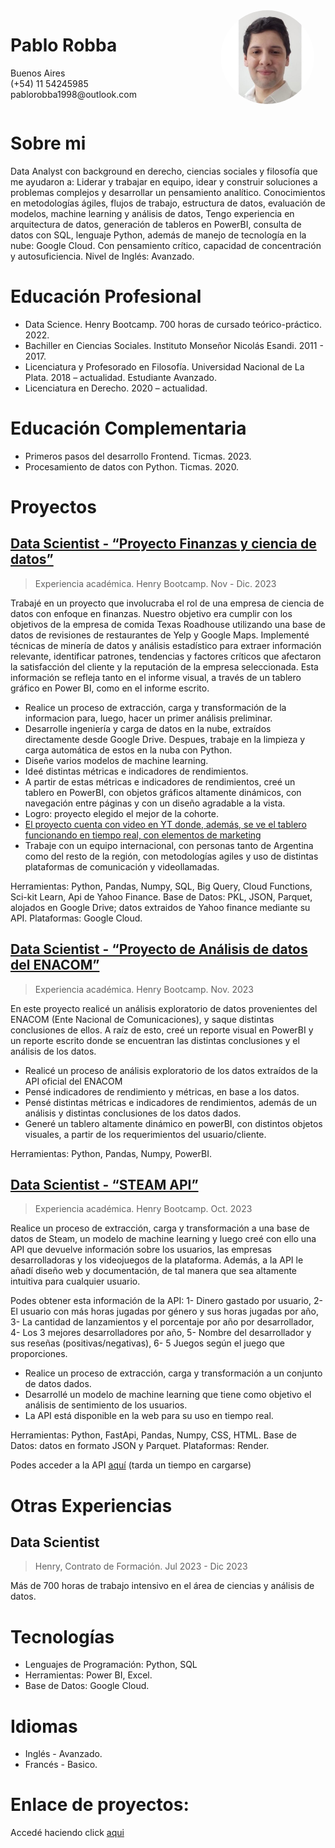 <div style="display: flex; flex-direction: row-reverse;">
  <div style="flex: 1;">
    <img src="img-readme/avatar.png" alt="Avatar" style="border-radius: 50%;" width="150" height="150">
  </div>
  <div style="flex: 2;">
    <h1>Pablo Robba</h1>
    <p>Buenos Aires<br>(+54) 11 54245985<br>pablorobba1998@outlook.com</p>
  </div>
</div>







# Sobre mi
Data Analyst con background en derecho, ciencias sociales y filosofía que me ayudaron a: Liderar y trabajar en equipo, idear y construir soluciones a problemas complejos y desarrollar un pensamiento analítico. Conocimientos en metodologías ágiles, flujos de trabajo, estructura de datos, evaluación de modelos, machine learning y análisis de datos, Tengo experiencia en arquitectura de datos, generación de tableros en PowerBI, consulta de datos con SQL, lenguaje Python, además de manejo de tecnología en la nube: Google Cloud. Con pensamiento crítico, capacidad de concentración y autosuficiencia.  Nivel de Inglés: Avanzado.

# Educación Profesional
* Data Science. Henry Bootcamp. 700 horas de cursado teórico-práctico. 2022.
* Bachiller en Ciencias Sociales. Instituto Monseñor Nicolás Esandi. 2011 - 2017.
* Licenciatura y Profesorado en Filosofía. Universidad Nacional de La Plata. 2018 – actualidad. Estudiante Avanzado.
* Licenciatura en Derecho. 2020 – actualidad.

# Educación Complementaria
* Primeros pasos del desarrollo Frontend. Ticmas. 2023.
* Procesamiento de datos con Python. Ticmas. 2020.

# Proyectos
## [Data Scientist - “Proyecto Finanzas y ciencia de datos”](https://github.com/ChirixC/Yelp-Final-Project) 
> Experiencia académica. Henry Bootcamp. Nov - Dic. 2023

Trabajé en un proyecto que involucraba el rol de una empresa de ciencia de datos con enfoque en finanzas. Nuestro objetivo era cumplir con los objetivos de la empresa de comida Texas Roadhouse utilizando una base de datos de revisiones de restaurantes de Yelp y Google Maps. Implementé técnicas de minería de datos y análisis estadístico para extraer información relevante, identificar patrones, tendencias y factores críticos que afectaron la satisfacción del cliente y la reputación de la empresa seleccionada. Esta información se refleja tanto en el informe visual, a través de un tablero gráfico en Power BI, como en el informe escrito.

* Realice un proceso de extracción, carga y transformación de la informacion para, luego, hacer un primer análisis preliminar.
* Desarrolle ingeniería y carga de datos en la nube, extraídos directamente desde Google Drive. Despues, trabaje en la limpieza y carga automática de estos en la nuba con Python.
* Diseñe varios modelos de machine learning.
* Ideé distintas métricas e indicadores de rendimientos.
* A partir de estas métricas e indicadores de rendimientos, creé un tablero en PowerBI, con objetos gráficos  altamente dinámicos, con navegación entre páginas y con un diseño agradable a la vista.
* Logro: proyecto elegido el mejor de la cohorte.
* [El proyecto cuenta con video en YT donde, además, se ve el tablero funcionando en tiempo real, con elementos de marketing](https://www.youtube.com/watch?v=gvxX24bK5Rs&t)
* Trabaje con un equipo internacional, con personas tanto de Argentina como del resto de la región, con metodologías agiles y uso de distintas plataformas de comunicación y videollamadas.
 
    
Herramientas: Python, Pandas, Numpy, SQL, Big Query, Cloud Functions, Sci-kit Learn, Api de Yahoo Finance. Base de Datos: PKL, JSON, Parquet, alojados en Google Drive; datos extraidos de Yahoo finance mediante su API. Plataformas: Google Cloud.




## [Data Scientist - “Proyecto de Análisis de datos del ENACOM”](https://github.com/pablorobba/Data_Analyst_Telecomunication_proyect)
>Experiencia académica. Henry Bootcamp. Nov. 2023

En este  proyecto realicé un análisis exploratorio de datos provenientes del ENACOM (Ente Nacional de Comunicaciones), y saque distintas conclusiones de ellos. A raíz de esto, creé un reporte visual en PowerBI y un reporte escrito donde se encuentran las distintas conclusiones y el análisis de los datos.

* Realicé un proceso de análisis exploratorio de los datos extraídos de la API oficial del ENACOM
* Pensé indicadores de rendimiento y métricas, en base a los datos.
* Pensé distintas métricas e indicadores de rendimientos, además de un análisis y distintas conclusiones de los datos dados.
* Generé un tablero altamente dinámico en powerBI, con distintos objetos visuales, a partir de los requerimientos del usuario/cliente. 

Herramientas: Python, Pandas, Numpy, PowerBI. 


## [Data Scientist - “STEAM API”](https://github.com/pablorobba/STEAM_Individual_Proyect)
>Experiencia académica. Henry Bootcamp. Oct. 2023

Realice un proceso de extracción, carga y transformación a una base de datos de Steam, un modelo de machine learning y luego creé con ello una API que devuelve información sobre los usuarios, las empresas desarrolladoras y los videojuegos de la plataforma. Además, a la API le añadí diseño web y documentación, de tal manera que sea altamente intuitiva para cualquier usuario.

Podes obtener esta información de la API: 1- Dinero gastado por usuario, 2- El usuario con más horas jugadas por género y sus horas jugadas por año, 3- La cantidad de lanzamientos y el porcentaje por año por desarrollador, 4- Los 3 mejores desarrolladores por año, 5- Nombre del desarrollador y sus reseñas (positivas/negativas), 6- 5 Juegos según el juego que proporciones.

* Realice un proceso de extracción, carga y transformación a un conjunto de datos dados.
* Desarrollé un modelo de machine learning que tiene como objetivo el análisis de sentimiento de los usuarios.
* La API está disponible en la web para su uso en tiempo real.

Herramientas: Python, FastApi, Pandas, Numpy, CSS, HTML. Base de Datos: datos en formato JSON y Parquet. Plataformas: Render.

Podes acceder a la API [aquí](https://steamapi-h3u0.onrender.com/) (tarda un tiempo en cargarse)

# Otras Experiencias

## Data Scientist	

>Henry, Contrato de Formación. Jul 2023 - Dic 2023

Más de 700 horas de trabajo intensivo en el área de ciencias y análisis de datos.

# Tecnologías

* Lenguajes de Programación: Python, SQL 
* Herramientas: Power BI, Excel.
* Base de Datos: Google Cloud.

# Idiomas
* Inglés - Avanzado.
* Francés - Basico.

# Enlace de proyectos:
Accedé haciendo click [aqui](https://pablorobba.github.io/Proyectos/)
